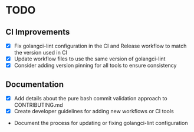 # TODO

## CI Improvements

- [x] Fix golangci-lint configuration in the CI and Release workflow to match the version used in CI
- [x] Update workflow files to use the same version of golangci-lint
- [x] Consider adding version pinning for all tools to ensure consistency

## Documentation

- [x] Add details about the pure bash commit validation approach to CONTRIBUTING.md
- [x] Create developer guidelines for adding new workflows or CI tools
- Document the process for updating or fixing golangci-lint configuration
